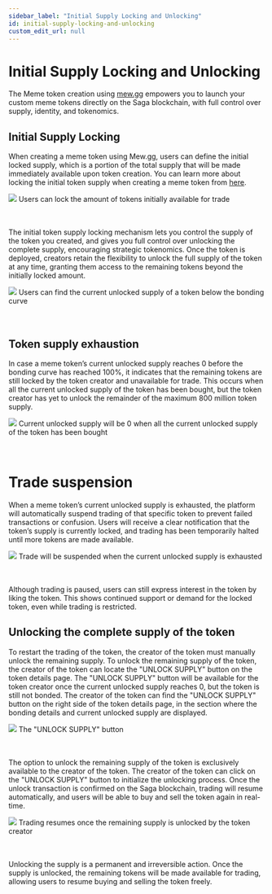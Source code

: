 ```yaml
---
sidebar_label: "Initial Supply Locking and Unlocking"
id: initial-supply-locking-and-unlocking
custom_edit_url: null
---
```


# Initial Supply Locking and Unlocking

The Meme token creation using [mew.gg](https://mew.gg) empowers you to launch your custom meme tokens directly on the Saga blockchain, with full control over supply, identity, and tokenomics.

## Initial Supply Locking

When creating a meme token using Mew.gg, users can define the initial locked supply, which is a portion of the total supply that will be made immediately available upon token creation. You can learn more about locking the initial token supply when creating a meme token from [here](/create-token#lock-initial-token-supply).

<div className="flex flex-col items-center">
    <img src="/img/lock-initial-token-supply.png"/>
    <span className="font-bold text-[rgb(192,192,192)]">Users can lock the amount of tokens initially available for trade</span>
</div>
<br></br>

The initial token supply locking mechanism lets you control the supply of the token you created, and gives you full control over unlocking the complete supply, encouraging strategic tokenomics. Once the token is deployed, creators retain the flexibility to unlock the full supply of the token at any time, granting them access to the remaining tokens beyond the initially locked amount.

<div className="flex flex-col items-center">
    <img src="/img/current-unlock-supply.png"/>
    <span className="font-bold text-[rgb(192,192,192)]">Users can find the current unlocked supply of a token below the bonding curve</span>
</div>
<br></br>

## Token supply exhaustion

In case a meme token’s current unlocked supply reaches 0 before the bonding curve has reached 100%, it indicates that the remaining tokens are still locked by the token creator and unavailable for trade. This occurs when all the current unlocked supply of the token has been bought, but the token creator has yet to unlock the remainder of the maximum 800 million token supply.

<div className="flex flex-col items-center">
    <img src="/img/current-unlock-supply-empty.png"/>
    <span className="font-bold text-[rgb(192,192,192)]">Current unlocked supply will be 0 when all the current unlocked supply of the token has been bought</span>
</div>
<br></br>

# Trade suspension

When a meme token’s current unlocked supply is exhausted, the platform will automatically suspend trading of that specific token to prevent failed transactions or confusion. Users will receive a clear notification that the token’s supply is currently locked, and trading has been temporarily halted until more tokens are made available.

<div className="flex flex-col items-center">
    <img src="/img/supply-locked.png"/>
    <span className="font-bold text-[rgb(192,192,192)]">Trade will be suspended when the current unlocked supply is exhausted</span>
</div>
<br></br>

Although trading is paused, users can still express interest in the token by liking the token. This shows continued support or demand for the locked token, even while trading is restricted.

## Unlocking the complete supply of the token

To restart the trading of the token, the creator of the token must manually unlock the remaining supply. To unlock the remaining supply of the token, the creator of the token can locate the "UNLOCK SUPPLY" button on the token details page. The "UNLOCK SUPPLY" button will be available for the token creator once the current unlocked supply reaches 0, but the token is still not bonded. The creator of the token can find the "UNLOCK SUPPLY" button on the right side of the token details page, in the section where the bonding details and current unlocked supply are displayed.

<div className="flex flex-col items-center">
    <img src="/img/unlock-supply-button.png"/>
    <span className="font-bold text-[rgb(192,192,192)]">The "UNLOCK SUPPLY" button</span>
</div>
<br></br>

The option to unlock the remaining supply of the token is exclusively available to the creator of the token. The creator of the token can click on the "UNLOCK SUPPLY" button to initialize the unlocking process. Once the unlock transaction is confirmed on the Saga blockchain, trading will resume automatically, and users will be able to buy and sell the token again in real-time.

<div className="flex flex-col items-center">
    <img src="/img/remaining-supply-unlocked.png"/>
    <span className="font-bold text-[rgb(192,192,192)]">Trading resumes once the remaining supply is unlocked by the token creator</span>
</div>
<br></br>

Unlocking the supply is a permanent and irreversible action. Once the supply is unlocked, the remaining tokens will be made available for trading, allowing users to resume buying and selling the token freely.
